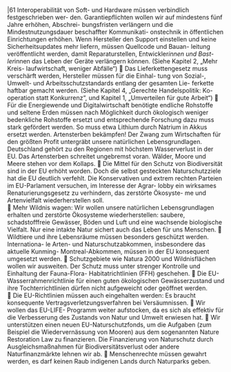 |61 
Interoperabilität von Soft- und Hardware müssen verbindlich festgeschrieben wer-
den. Garantiepflichten wollen wir auf mindestens fünf Jahre erhöhen, Abschrei-
bungsfristen verlängern und die Mindestnutzungsdauer beschaffter Kommunikati-
onstechnik in öffentlichen Einrichtungen erhöhen. Wenn Hersteller den Support 
einstellen und keine Sicherheitsupdates mehr liefern, müssen Quellcode und Bauan-
leitung veröffentlicht werden, damit Reparaturstellen, Entwickler*innen und Bast-
ler*innen das Leben der Geräte verlängern können. (Siehe Kapitel 2, „Mehr Kreis-
laufwirtschaft, weniger Abfälle“) 
 Das Lieferkettengesetz muss verschärft werden, Hersteller müssen für die Einhal-
tung von Sozial-, Umwelt- und Arbeitsschutzstandards entlang der gesamten Lie-
ferkette haftbar gemacht werden. (Siehe Kapitel 4, „Gerechte Handelspolitik: Ko-
operation statt Konkurrenz“, und Kapitel 1, „Umverteilen für gute Arbeit“) 
 Für die Energiewende und Digitalwirtschaft benötigte endliche Rohstoffe und 
seltene Erden müssen nach Möglichkeit durch ökologisch weniger bedenkliche 
Rohstoffe ersetzt und entsprechende Forschung dazu muss stark gefördert werden. 
So muss etwa Lithium durch Natrium in Akkus ersetzt werden. 
Artensterben bekämpfen! 
Der Zwang zum Wirtschaften für den größten Profit untergräbt unsere natürlichen 
Lebensgrundlagen. Deutschland gehört zu den Regionen mit höchstem Wasserverlust 
in der EU. Das Artensterben schreitet ungebremst voran. Wälder, Moore und Meere 
stehen vor dem Kollaps. 
 Die Mittel für den Schutz von Biodiversität sind in der EU erhöht worden. Doch die 
selbst gesteckten Naturschutzziele hat die EU deutlich verfehlt. Die Konservativen 
und extrem rechten Parteien im EU-Parlament versuchen, im Interesse der Agrar-
lobby ein wirksames Renaturierungsgesetz zu verhindern, das zerstörte Ökosyste-
me und Artenvielfalt wiederherstellen soll.  
 Mehr Wildnis wagen: Wir wollen unsere natürlichen Lebensgrundlagen erhalten und 
zerstörte Ökosysteme wiederherstellen: saubere, schadstofffreie Gewässer, Böden 
und Luft und eine wachsende biologische Vielfalt. Nur eine intakte Natur sichert 
auch das Leben für uns Menschen. 
 Wildtiere und ihre Lebensräume müssen besonders geschützt werden. Internationa-
le Arten- und Naturschutzabkommen, insbesondere das aktuelle Kunming-
Montreal-Abkommen, müssen in der EU konsequent umgesetzt werden. 
 Schutzgebiete wie Natura 2000 und Wildnisflächen wollen wir ausweiten. Der 
Schutz muss unter strenger Kontrolle und Einhaltung der Fauna-Flora-
Habitatrichtlinien (FFH) geschehen. 
 Die EU-Wasserrahmenrichtlinie für einen guten ökologischen Gewässerzustand und 
ihre Tochterrichtlinien dürfen nicht aufgeweicht oder geöffnet werden.  
 Die EU-Richtlinien müssen auch eingehalten werden: Es braucht konsequente 
Vertragsverletzungsverfahren bei Versäumnissen. 
 Wir wollen das EU-LIFE- Programm weiter aufstocken, da es sich als effektiv für die 
Verbesserung des Zustands von Natur und Umwelt erwiesen hat. 
 Wir unterstützen einen neuen EU-Naturschutzfonds, um die Aufgaben (zum Beispiel 
die Wiedervernässung von Mooren) aus dem sogenannten Nature Restoration Law 
zu finanzieren. Die Finanzierung von Naturschutz durch Ausgleichsmaßnahmen für 
Biodiversitätsverlust oder andere Naturfinanzmärkte lehnen wir ab. 
 Menschenrechte müssen gewahrt werden, es darf keinen Raub indigenen Lands 
durch Naturparks geben.  
